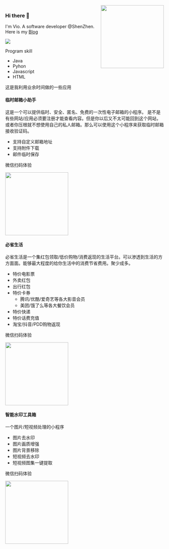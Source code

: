 <img align='right' src='https://octodex.github.com/images/daftpunktocat-guy.gif' width='200'>

### Hi there 👋

I'm Vio. A software developer @ShenZhen. Here is my [Blog](https://blog.vioao.site/)


![](https://visitor-badge.glitch.me/badge?page_id=github.com/vioao)



Program skill
- Java
- Pyhon
- Javascript
- HTML


这是我利用业余时间做的一些应用


#### 临时邮箱小助手
这是一个可以提供临时、安全、匿名、免费的一次性电子邮箱的小程序。
是不是有些网站/应用必须要注册才能查看内容。但是你以后又不太可能回到这个网站，或者你压根就不想使用自己的私人邮箱。那么可以使用这个小程序来获取临时邮箱接收验证码。
- 支持自定义邮箱地址
- 支持附件下载
- 邮件临时保存

微信扫码体验

<img src='https://i.328888.xyz/img/2022/12/03/i1y1Q.jpeg' width='200'>


#### 必省生活
必省生活是一个集红包领取/低价购物/消费返现的生活平台。可以渗透到生活的方方面面。能够最大程度的给你生活中的消费节省费用。聚少成多。
- 特价电影票
- 外卖红包
- 出行红包
- 特价卡券
  - 腾讯/优酷/爱奇艺等各大影音会员
  - 美团/饿了么等各大餐饮会员
- 特价快递
- 特价话费充值
- 淘宝/抖音/PDD购物返现


微信扫码体验

<img src='https://i.328888.xyz/img/2022/12/03/i1f6H.jpeg' width='200'>

#### 智能水印工具箱
一个图片/短视频处理的小程序
- 图片去水印
- 图片画质增强
- 图片背景移除
- 短视频去水印
- 短视频图集一键提取

微信扫码体验

<img src='https://i.328888.xyz/img/2022/12/03/i1ACE.jpeg' width='200'>


<!--
**vioao/vioao** is a ✨ _special_ ✨ repository because its `README.md` (this file) appears on your GitHub profile.

Here are some ideas to get you started:

- 🔭 I’m currently working on ...
- 🌱 I’m currently learning ...
- 👯 I’m looking to collaborate on ...
- 🤔 I’m looking for help with ...
- 💬 Ask me about ...
- 📫 How to reach me: ...
- 😄 Pronouns: ...
- ⚡ Fun fact: ...
-->
